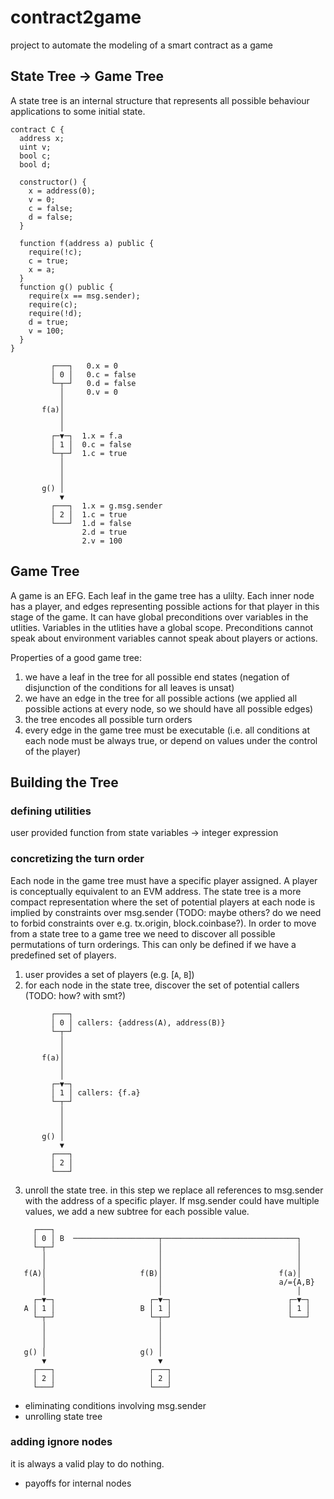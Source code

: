 # contract2game

project to automate the modeling of a smart contract as a game

## State Tree -> Game Tree

A state tree is an internal structure that represents all possible behaviour applications to some
initial state.

```solidity
contract C {
  address x;
  uint v;
  bool c;
  bool d;

  constructor() {
    x = address(0);
    v = 0;
    c = false;
    d = false;
  }

  function f(address a) public {
    require(!c);
    c = true;
    x = a;
  }
  function g() public {
    require(x == msg.sender);
    require(c);
    require(!d);
    d = true;
    v = 100;
  }
}
```

```
         ┌───┐   0.x = 0
         │ 0 │   0.c = false
         └─┬─┘   0.d = false
           │     0.v = 0
           │
       f(a)│
           │
           │
         ┌─▼─┐  1.x = f.a
         │ 1 │  0.c = false
         └─┬─┘  1.c = true
           │
           │
           │
       g() │
           ▼
         ┌───┐  1.x = g.msg.sender
         │ 2 │  1.c = true
         └───┘  1.d = false
                2.d = true
                2.v = 100

```

## Game Tree

A game is an EFG. Each leaf in the game tree has a ulilty. Each inner node has a player, and edges
representing possible actions for that player in this stage of the game. It can have global
preconditions over variables in the utlities. Variables in the utlities have a global scope.
Preconditions cannot speak about environment variables cannot speak about players or actions.

Properties of a good game tree:

1. we have a leaf in the tree for all possible end states (negation of disjunction of the conditions for all leaves is unsat)
2. we have an edge in the tree for all possible actions (we applied all possible actions at every node, so we should have all possible edges)
3. the tree encodes all possible turn orders
4. every edge in the game tree must be executable (i.e. all conditions at each node must be always true, or depend on values under the control of the player)

## Building the Tree

### defining utilities

user provided function from state variables -> integer expression

### concretizing the turn order

Each node in the game tree must have a specific player assigned. A player is conceptually equivalent to an EVM address.
The state tree is a more compact representation where the set of potential players at each node is implied by constraints over msg.sender (TODO: maybe others? do we need to forbid constraints over e.g. tx.origin, block.coinbase?).
In order to move from a state tree to a game tree we need to discover all possible permutations of turn orderings. This can only be defined if we have a predefined set of players.

1. user provides a set of players (e.g. [`A`, `B`])
2. for each node in the state tree, discover the set of potential callers (TODO: how? with smt?)

```
         ┌───┐
         │ 0 │ callers: {address(A), address(B)}
         └─┬─┘
           │
           │
       f(a)│
           │
           │
         ┌─▼─┐
         │ 1 │ callers: {f.a}
         └─┬─┘
           │
           │
           │
       g() │
           ▼
         ┌───┐
         │ 2 │
         └───┘
```

3. unroll the state tree. in this step we replace all references to msg.sender with the address of a
   specific player. If msg.sender could have multiple values, we add a new subtree for each possible value.

```
     ┌───┐
     │ 0 │ B  ───────────────────┬──────────────────────────────┐
     └─┬─┘                       │                              │
       │                         │                              │
       │                         │                              │
   f(A)│                     f(B)│                          f(a)│
       │                         │                          a/={A,B}
       │                         │                              │
     ┌─▼─┐                     ┌─▼─┐                          ┌─▼─┐
   A │ 1 │                   B │ 1 │                          │ 1 │
     └─┬─┘                     └─┬─┘                          └───┘
       │                         │
       │                         │
       │                         │
   g() │                     g() │
       ▼                         ▼
     ┌───┐                     ┌───┐
     │ 2 │                     │ 2 │
     └───┘                     └───┘
```

  - eliminating conditions involving msg.sender
  - unrolling state tree

### adding ignore nodes

it is always a valid play to do nothing.
- payoffs for internal nodes
